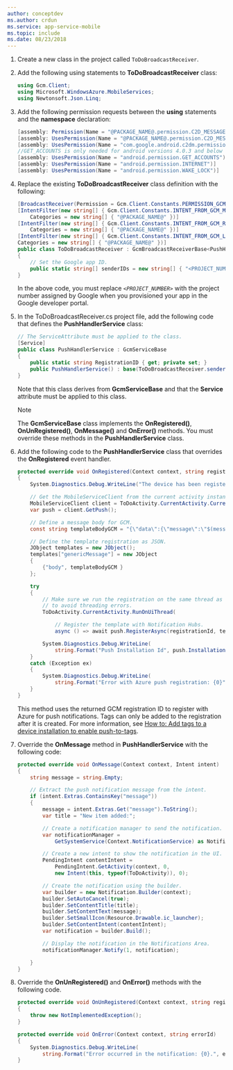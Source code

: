 ```yaml
---
author: conceptdev
ms.author: crdun
ms.service: app-service-mobile
ms.topic: include
ms.date: 08/23/2018
---
```

1. Create a new class in the project called `ToDoBroadcastReceiver`.
2. Add the following using statements to **ToDoBroadcastReceiver** class:

    ```csharp
    using Gcm.Client;
    using Microsoft.WindowsAzure.MobileServices;
    using Newtonsoft.Json.Linq;
    ```

3. Add the following permission requests between the **using** statements and the **namespace** declaration:

    ```csharp
    [assembly: Permission(Name = "@PACKAGE_NAME@.permission.C2D_MESSAGE")]
    [assembly: UsesPermission(Name = "@PACKAGE_NAME@.permission.C2D_MESSAGE")]
    [assembly: UsesPermission(Name = "com.google.android.c2dm.permission.RECEIVE")]
    //GET_ACCOUNTS is only needed for android versions 4.0.3 and below
    [assembly: UsesPermission(Name = "android.permission.GET_ACCOUNTS")]
    [assembly: UsesPermission(Name = "android.permission.INTERNET")]
    [assembly: UsesPermission(Name = "android.permission.WAKE_LOCK")]
    ```

4. Replace the existing **ToDoBroadcastReceiver** class definition with the following:

    ```csharp
    [BroadcastReceiver(Permission = Gcm.Client.Constants.PERMISSION_GCM_INTENTS)]
    [IntentFilter(new string[] { Gcm.Client.Constants.INTENT_FROM_GCM_MESSAGE }, 
        Categories = new string[] { "@PACKAGE_NAME@" })]
    [IntentFilter(new string[] { Gcm.Client.Constants.INTENT_FROM_GCM_REGISTRATION_CALLBACK }, 
        Categories = new string[] { "@PACKAGE_NAME@" })]
    [IntentFilter(new string[] { Gcm.Client.Constants.INTENT_FROM_GCM_LIBRARY_RETRY }, 
    Categories = new string[] { "@PACKAGE_NAME@" })]
    public class ToDoBroadcastReceiver : GcmBroadcastReceiverBase<PushHandlerService>
    {
        // Set the Google app ID.
        public static string[] senderIDs = new string[] { "<PROJECT_NUMBER>" };
    }
    ```

    In the above code, you must replace *`<PROJECT_NUMBER>`* with the project number assigned by Google when you provisioned your app in the Google developer portal. 

5. In the ToDoBroadcastReceiver.cs project file, add the following code that defines the **PushHandlerService** class:

    ```csharp
    // The ServiceAttribute must be applied to the class.
    [Service]
    public class PushHandlerService : GcmServiceBase
    {
        public static string RegistrationID { get; private set; }
        public PushHandlerService() : base(ToDoBroadcastReceiver.senderIDs) { }
    }
    ```

    Note that this class derives from **GcmServiceBase** and that the **Service** attribute must be applied to this class.

    > [!NOTE]
    > The **GcmServiceBase** class implements the **OnRegistered()**, **OnUnRegistered()**, **OnMessage()** and **OnError()** methods. You must override these methods in the **PushHandlerService** class.

6. Add the following code to the **PushHandlerService** class that overrides the **OnRegistered** event handler.

    ```csharp
    protected override void OnRegistered(Context context, string registrationId)
    {
        System.Diagnostics.Debug.WriteLine("The device has been registered with GCM.", "Success!");

        // Get the MobileServiceClient from the current activity instance.
        MobileServiceClient client = ToDoActivity.CurrentActivity.CurrentClient;
        var push = client.GetPush();

        // Define a message body for GCM.
        const string templateBodyGCM = "{\"data\":{\"message\":\"$(messageParam)\"}}";

        // Define the template registration as JSON.
        JObject templates = new JObject();
        templates["genericMessage"] = new JObject
        {
            {"body", templateBodyGCM }
        };

        try
        {
            // Make sure we run the registration on the same thread as the activity, 
            // to avoid threading errors.
            ToDoActivity.CurrentActivity.RunOnUiThread(

                // Register the template with Notification Hubs.
                async () => await push.RegisterAsync(registrationId, templates));

            System.Diagnostics.Debug.WriteLine(
                string.Format("Push Installation Id", push.InstallationId.ToString()));
        }
        catch (Exception ex)
        {
            System.Diagnostics.Debug.WriteLine(
                string.Format("Error with Azure push registration: {0}", ex.Message));
        }
    }
    ```

    This method uses the returned GCM registration ID to register with Azure for push notifications. Tags can only be added to the registration after it is created. For more information, see [How to: Add tags to a device installation to enable push-to-tags](/previous-versions/azure/app-service-mobile/app-service-mobile-dotnet-backend-how-to-use-server-sdk#tags).

7. Override the **OnMessage** method in **PushHandlerService** with the following code:

    ```csharp
    protected override void OnMessage(Context context, Intent intent)
    {
        string message = string.Empty;

        // Extract the push notification message from the intent.
        if (intent.Extras.ContainsKey("message"))
        {
            message = intent.Extras.Get("message").ToString();
            var title = "New item added:";

            // Create a notification manager to send the notification.
            var notificationManager = 
                GetSystemService(Context.NotificationService) as NotificationManager;

            // Create a new intent to show the notification in the UI. 
            PendingIntent contentIntent =
                PendingIntent.GetActivity(context, 0,
                new Intent(this, typeof(ToDoActivity)), 0);

            // Create the notification using the builder.
            var builder = new Notification.Builder(context);
            builder.SetAutoCancel(true);
            builder.SetContentTitle(title);
            builder.SetContentText(message);
            builder.SetSmallIcon(Resource.Drawable.ic_launcher);
            builder.SetContentIntent(contentIntent);
            var notification = builder.Build();

            // Display the notification in the Notifications Area.
            notificationManager.Notify(1, notification);

        }
    }
    ```

8. Override the **OnUnRegistered()** and **OnError()** methods with the following code.

    ```csharp
    protected override void OnUnRegistered(Context context, string registrationId)
    {
        throw new NotImplementedException();
    }

    protected override void OnError(Context context, string errorId)
    {
        System.Diagnostics.Debug.WriteLine(
            string.Format("Error occurred in the notification: {0}.", errorId));
    }
    ```